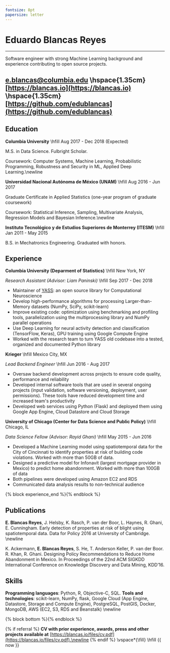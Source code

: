 ```yaml
---
fontsize: 8pt
papersize: letter
---
```


Eduardo Blancas Reyes
=====================

-------------------------------------------------------------
Software engineer with strong Machine Learning background and experience contributing to open source projects.


[e.blancas@columbia.edu](mailto:e.blancas@columbia.edu) \hspace{1.35cm} [https://blancas.io](https://blancas.io) \hspace{1.35cm} [https://github.com/edublancas](https://github.com/edublancas)
--------------------------------------------------------------

Education
---------

**Columbia University** \hfill  Aug 2017 - Dec 2018 (Expected)

M.S. in Data Science. Fulbright Scholar.

Coursework: Computer Systems, Machine Learning, Probabilistic Programming, Robustness and Security in ML, Applied Deep Learning.\newline

**Universidad Nacional Autónoma de México (UNAM)** \hfill Aug 2016 - Jun 2017

Graduate Certificate in Applied Statistics (one-year program of graduate coursework)

Coursework: Statistical Inference, Sampling, Multivariate Analysis, Regression Models and Bayesian Inference.\newline

**Instituto Tecnológico y de Estudios Superiores de Monterrey (ITESM)** \hfill Jan 2011 - May 2015

B.S. in Mechatronics Engineering. Graduated with honors.


Experience
----------
**Columbia University (Deparment of Statistics)** \hfill New York, NY

*Research Assistant (Advisor: Liam Paninski)* \hfill Sep 2017 - Dec 2018

* Maintainer of [YASS](https://github.com/paninski-lab/yass): an open source library for Computational Neuroscience
* Develop high-performance algorithms for processing Larger-than-Memory datasets (NumPy, SciPy, scikit-learn)
* Improve existing code: optimization using benchmarking and profiling tools, parallelization using the multiprocessing library and NumPy parallel operations
* Use Deep Learning for neural activity detection and classification (TensorFlow, Keras), GPU training using Google Compute Engine
* Worked with the research team to turn YASS old codebase into a tested, organized and documented Python library

**Krieger** \hfill Mexico City, MX

*Lead Backend Engineer* \hfill Jun 2016 - Aug 2017

* Oversaw backend development across projects to ensure code quality, performance and reliability
* Developed internal software tools that are used in several ongoing projects (input validation, software versioning, deployment, user permissions). These tools have reduced development time and increased team's productivity
* Developed web services using Python (Flask) and deployed them using Google App Engine, Cloud Datastore and Cloud Storage

**University of Chicago (Center for Data Science and Public Policy)** \hfill Chicago, IL

*Data Science Fellow (Advisor: Rayid Ghani)* \hfill May 2015 - Jun 2016

* Developed a Machine Learning model using spatiotemporal data for the City of Cincinnati to identify properties at risk of building code violations. Worked with more than 50GB of data.
* Designed a predictive model for Infonavit (largest mortgage  provider in Mexico) to predict home abandonment. Worked with more than 100GB of data
* Both pipelines were developed using Amazon EC2 and RDS
* Communicated data analysis results to non-technical audience

{% block experience_end %}{% endblock %}

Publications
------------
**E. Blancas Reyes**, J. Helsby, K. Rasch, P. van der Boor, L. Haynes, R. Ghani, E. Cunningham. Early detection of properties at risk of blight using spatiotemporal data. Data for Policy 2016 at University of Cambridge. \newline

K. Ackermann, **E. Blancas Reyes**, S. He, T. Anderson Keller, P. van der Boor. R. Khan, R. Ghani. Designing Policy Recommendations to Reduce Home Abandonment in Mexico. In Proceedings of the 22nd ACM SIGKDD International Conference on Knowledge Discovery and Data Mining, KDD’16.

Skills
------

**Programming languages**: Python, R, Objective-C, SQL. **Tools and technologies**: scikit-learn, NumPy, flask, Google Cloud (App Engine, Datastore, Storage and Compute Engine), PostgreSQL, PostGIS, Docker, MongoDB, AWS (EC2, S3, RDS and Beanstalk) \newline

{% block bottom %}{% endblock %}

{% if referral %}
**CV with prior experience, awards, press and other projects available at** [https://blancas.io/files/cv.pdf](https://blancas.io/files/cv.pdf).\newline
{% endif %}
\vspace*{\fill}
\hfill {{ now }}